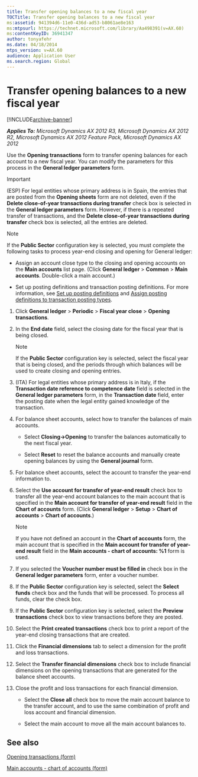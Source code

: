 ```yaml
---
title: Transfer opening balances to a new fiscal year
TOCTitle: Transfer opening balances to a new fiscal year
ms:assetid: 941394d6-11e0-436d-ad53-b8061ae8e163
ms:mtpsurl: https://technet.microsoft.com/library/Aa498391(v=AX.60)
ms:contentKeyID: 36941347
author: tonyafehr
ms.date: 04/18/2014
mtps_version: v=AX.60
audience: Application User
ms.search.region: Global
---
```


# Transfer opening balances to a new fiscal year 


[!INCLUDE[archive-banner](includes/archive-banner.md)]


_**Applies To:** Microsoft Dynamics AX 2012 R3, Microsoft Dynamics AX 2012 R2, Microsoft Dynamics AX 2012 Feature Pack, Microsoft Dynamics AX 2012_

Use the **Opening transactions** form to transfer opening balances for each account to a new fiscal year. You can modify the parameters for this process in the **General ledger parameters** form.


> [!IMPORTANT]
> <P>(ESP) For legal entities whose primary address is in Spain, the entries that are posted from the <STRONG>Opening sheets</STRONG> form are not deleted, even if the <STRONG>Delete close-of-year transactions during transfer</STRONG> check box is selected in the <STRONG>General ledger parameters</STRONG> form. However, if there is a repeated transfer of transactions, and the <STRONG>Delete close-of-year transactions during transfer</STRONG> check box is selected, all the entries are deleted.</P>




> [!NOTE]
> <P>If the <STRONG>Public Sector</STRONG> configuration key is selected, you must complete the following tasks to process year-end closing and opening for General ledger:</P>
> <UL>
> <LI>
> <P>Assign an account close type to the closing and opening accounts on the <STRONG>Main accounts</STRONG> list page. (Click <STRONG>General ledger</STRONG> &gt; <STRONG>Common</STRONG> &gt; <STRONG>Main accounts</STRONG>. Double-click a main account.)</P>
> <LI>
> <P>Set up posting definitions and transaction posting definitions. For more information, see <A href="set-up-posting-definitions.md">Set up posting definitions</A> and <A href="assign-posting-definitions-to-transaction-posting-types.md">Assign posting definitions to transaction posting types</A>.</P></LI></UL>



1.  Click **General ledger** \> **Periodic** \> **Fiscal year close** \> **Opening transactions**.

2.  In the **End date** field, select the closing date for the fiscal year that is being closed.
    

    > [!NOTE]
    > <P>If the <STRONG>Public Sector</STRONG> configuration key is selected, select the fiscal year that is being closed, and the periods through which balances will be used to create closing and opening entries.</P>



3.  (ITA) For legal entities whose primary address is in Italy, if the **Transaction date reference to competence date** field is selected in the **General ledger parameters** form, in the **Transaction date** field, enter the posting date when the legal entity gained knowledge of the transaction.

4.  For balance sheet accounts, select how to transfer the balances of main accounts.
    
      - Select **Closing-\>Opening** to transfer the balances automatically to the next fiscal year.
    
      - Select **Reset** to reset the balance accounts and manually create opening balances by using the **General journal** form.

5.  For balance sheet accounts, select the account to transfer the year-end information to.

6.  Select the **Use account for transfer of year-end result** check box to transfer all the year-end account balances to the main account that is specified in the **Main account for transfer of year-end result** field in the **Chart of accounts** form. (Click **General ledger** \> **Setup** \> **Chart of accounts** \> **Chart of accounts**.)
    

    > [!NOTE]
    > <P>If you have not defined an account in the <STRONG>Chart of accounts</STRONG> form, the main account that is specified in the <STRONG>Main account for transfer of year-end result</STRONG> field in the <STRONG>Main accounts - chart of accounts: %1</STRONG> form is used.</P>



7.  If you selected the **Voucher number must be filled in** check box in the **General ledger parameters** form, enter a voucher number.

8.  If the **Public Sector** configuration key is selected, select the **Select funds** check box and the funds that will be processed. To process all funds, clear the check box.

9.  If the **Public Sector** configuration key is selected, select the **Preview transactions** check box to view transactions before they are posted.

10. Select the **Print created transactions** check box to print a report of the year-end closing transactions that are created.

11. Click the **Financial dimensions** tab to select a dimension for the profit and loss transactions.

12. Select the **Transfer financial dimensions** check box to include financial dimensions on the opening transactions that are generated for the balance sheet accounts.

13. Close the profit and loss transactions for each financial dimension.
    
      - Select the **Close all** check box to move the main account balance to the transfer account, and to use the same combination of profit and loss account and financial dimension.
    
      - Select the main account to move all the main account balances to.

## See also

[Opening transactions (form)](https://technet.microsoft.com/library/aa572506\(v=ax.60\))

[Main accounts - chart of accounts (form)](https://technet.microsoft.com/library/hh209695\(v=ax.60\))

  


